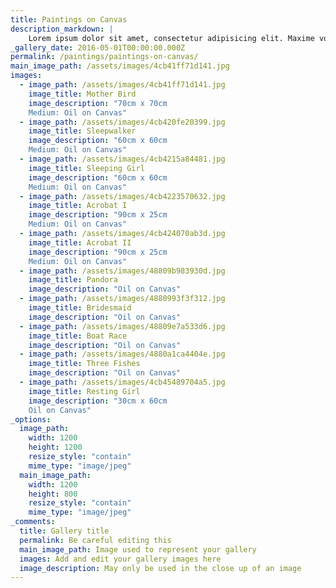 ```yaml
---
title: Paintings on Canvas
description_markdown: |
    Lorem ipsum dolor sit amet, consectetur adipisicing elit. Maxime voluptate, dicta ex incidunt harum id vitae itaque alias voluptates pariatur! Aliquid expedita rerum autem vel est pariatur, quibusdam consectetur, aliquam!
_gallery_date: 2016-05-01T00:00:00.000Z
permalink: /paintings/paintings-on-canvas/
main_image_path: /assets/images/4cb41ff71d141.jpg
images:
  - image_path: /assets/images/4cb41ff71d141.jpg
    image_title: Mother Bird
    image_description: "70cm x 70cm
    Medium: Oil on Canvas"
  - image_path: /assets/images/4cb420fe20399.jpg
    image_title: Sleepwalker
    image_description: "60cm x 60cm
    Medium: Oil on Canvas"
  - image_path: /assets/images/4cb4215a84481.jpg
    image_title: Sleeping Girl
    image_description: "60cm x 60cm
    Medium: Oil on Canvas"
  - image_path: /assets/images/4cb4223570632.jpg
    image_title: Acrobat I
    image_description: "90cm x 25cm
    Medium: Oil on Canvas"
  - image_path: /assets/images/4cb424070ab3d.jpg
    image_title: Acrobat II
    image_description: "90cm x 25cm
    Medium: Oil on Canvas"
  - image_path: /assets/images/48809b983930d.jpg
    image_title: Pandora
    image_description: "Oil on Canvas"
  - image_path: /assets/images/4880993f3f312.jpg
    image_title: Bridesmaid
    image_description: "Oil on Canvas"
  - image_path: /assets/images/48809e7a533d6.jpg
    image_title: Boat Race
    image_description: "Oil on Canvas"
  - image_path: /assets/images/4880a1ca4404e.jpg
    image_title: Three Fishes
    image_description: "Oil on Canvas"
  - image_path: /assets/images/4cb45489704a5.jpg
    image_title: Resting Girl
    image_description: "30cm x 60cm
    Oil on Canvas"
_options:
  image_path:
    width: 1200
    height: 1200
    resize_style: "contain"
    mime_type: "image/jpeg"
  main_image_path:
    width: 1200
    height: 800
    resize_style: "contain"
    mime_type: "image/jpeg"
_comments:
  title: Gallery title
  permalink: Be careful editing this
  main_image_path: Image used to represent your gallery
  images: Add and edit your gallery images here
  image_description: May only be used in the close up of an image
---
```

